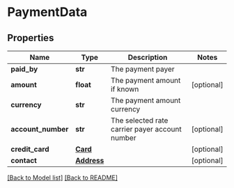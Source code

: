 # PaymentData

## Properties
Name | Type | Description | Notes
------------ | ------------- | ------------- | -------------
**paid_by** | **str** | The payment payer | 
**amount** | **float** | The payment amount if known | [optional] 
**currency** | **str** | The payment amount currency | 
**account_number** | **str** | The selected rate carrier payer account number | [optional] 
**credit_card** | [**Card**](Card.md) |  | [optional] 
**contact** | [**Address**](Address.md) |  | [optional] 

[[Back to Model list]](../README.md#documentation-for-models) [[Back to README]](../README.md)


